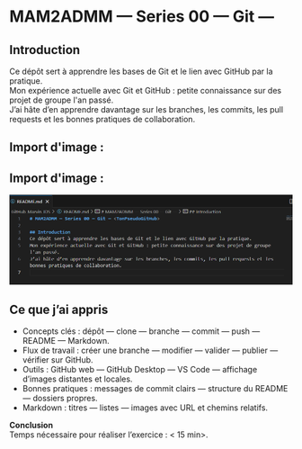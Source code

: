 # MAM2ADMM — Series 00 — Git — <TonPseudoGitHub>

## Introduction
Ce dépôt sert à apprendre les bases de Git et le lien avec GitHub par la pratique.  
Mon expérience actuelle avec Git et GitHub : petite connaissance sur des projet de groupe l'an passé.  
J’ai hâte d’en apprendre davantage sur les branches, les commits, les pull requests et les bonnes pratiques de collaboration.

## Import d'image :

## Import d'image :

![Capture locale](Images/capture.png)


## Ce que j’ai appris 

- Concepts clés : dépôt — clone — branche — commit — push — README — Markdown.  
- Flux de travail : créer une branche — modifier — valider — publier — vérifier sur GitHub.  
- Outils : GitHub web — GitHub Desktop — VS Code — affichage d’images distantes et locales.  
- Bonnes pratiques : messages de commit clairs — structure du README — dossiers propres.  
- Markdown : titres — listes — images avec URL et chemins relatifs.

**Conclusion**  
Temps nécessaire pour réaliser l’exercice : < 15 min>.